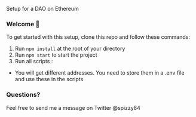 Setup for a DAO on Ethereum

### **Welcome 👋**
To get started with this setup, clone this repo and follow these commands:

1. Run `npm install` at the root of your directory
2. Run `npm start` to start the project
3. Run all scripts :
  - You will get different addresses. You need to store them in a .env file and use these in the scripts

### **Questions?**
Feel free to send me a message on Twitter @spizzy84
